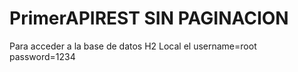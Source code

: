 # PrimerAPIREST SIN PAGINACION
 
Para acceder a la base de datos H2 Local el 
username=root
password=1234


